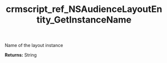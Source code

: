 ﻿---
title: crmscript_ref_NSAudienceLayoutEntity_GetInstanceName
description: String NSAudienceLayoutEntity.GetInstanceName()
intellisense: NSAudienceLayoutEntity.GetInstanceName
keywords: NSAudienceLayoutEntity, GetInstanceName
so.topic: reference
---

Name of the layout instance

**Returns:** String



